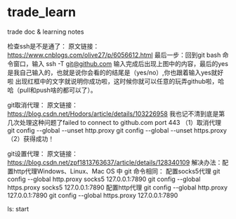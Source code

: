 # trade_learn
trade doc &amp; learning notes



检查ssh是不是通了：
原文链接：https://www.cnblogs.com/olive27/p/6056612.html
最后一步：回到git bash 命令窗口，输入
ssh -T git@github.com
输入完成后出现上图中的内容，最后的yes是我自己输入的，也就是说你会看的的结尾是（yes/no）,你也跟着输入yes就好啦
出现红框中的文字就说明你成功啦，这时候你就可以任意的玩弄github啦，哈哈（pull和push啥的都可以了）。


git取消代理：
原文链接：https://blog.csdn.net/Hodors/article/details/103226958
我也记不清到底是第几次处理这种问题了failed to connect to github.com port 443
（1）取消代理
git config --global --unset http.proxy
git config --global --unset https.proxy
（2）获得成功！


git设置代理：
原文链接：https://blog.csdn.net/zpf1813763637/article/details/128340109
解决办法：配置http代理Windows、Linux、Mac OS 中 git 命令相同：
配置socks5代理
git config --global http.proxy socks5 127.0.0.1:7890
git config --global https.proxy socks5 127.0.0.1:7890
配置http代理
git config --global http.proxy 127.0.0.1:7890
git config --global https.proxy 127.0.0.1:7890

ls: start

